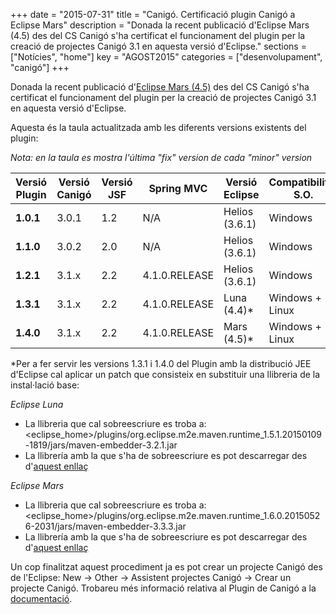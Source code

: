 +++
date        = "2015-07-31"
title       = "Canigó. Certificació plugin Canigó a Eclipse Mars"
description = "Donada la recent publicació d'Eclipse Mars (4.5) des del CS Canigó s'ha certificat el funcionament del plugin per la creació de projectes Canigó 3.1 en aquesta versió d'Eclipse."
sections    = ["Notícies", "home"]
key			= "AGOST2015"
categories  = ["desenvolupament", "canigó"]
+++

Donada la recent publicació d'[Eclipse Mars (4.5)](https://projects.eclipse.org/releases/mars) des del CS Canigó s'ha certificat el funcionament del plugin per la creació de projectes Canigó 3.1 en aquesta versió d'Eclipse.

Aquesta és la taula actualitzada amb les diferents versions existents del plugin:

*Nota: en la taula es mostra l'última "fix" version de cada "minor" version*

|Versió Plugin|Versió Canigó|Versió JSF|Spring MVC|Versió Eclipse|Compatibilitat S.O.|
|-----|---|---|---|--------------|-------|
|**1.0.1**|3.0.1|1.2|N/A|Helios (3.6.1)|Windows|
|**1.1.0**|3.0.2|2.0|N/A|Helios (3.6.1)|Windows|
|**1.2.1**|3.1.x|2.2|4.1.0.RELEASE|Helios (3.6.1)|Windows|
|**1.3.1**|3.1.x|2.2|4.1.0.RELEASE|Luna (4.4)*|Windows + Linux|
|**1.4.0**|3.1.x|2.2|4.1.0.RELEASE|Mars (4.5)*|Windows + Linux|

*Per a fer servir les versions 1.3.1 i 1.4.0 del Plugin amb la distribució JEE d'Eclipse cal aplicar un patch que consisteix en substituir una llibreria de la instal·lació base:

_Eclipse Luna_

+ La llibreria que cal sobreescriure es troba a: \<eclipse_home\>/plugins/org.eclipse.m2e.maven.runtime_1.5.1.20150109-1819/jars/maven-embedder-3.2.1.jar
+ La llibrería amb la que s'ha de sobreescriure es pot descarregar des d'[aquest enllaç](http://canigo.ctti.gencat.cat/devenv/patch_plugin_canigo/maven-embedder-3.2.1.jar)

_Eclipse Mars_

+ La llibreria que cal sobreescriure es troba a: \<eclipse_home\>/plugins/org.eclipse.m2e.maven.runtime_1.6.0.20150526-2031/jars/maven-embedder-3.3.3.jar
+ La llibrería amb la que s'ha de sobreescriure es pot descarregar des d'[aquest enllaç](http://canigo.ctti.gencat.cat/devenv/patch_plugin_canigo/maven-embedder-3.3.3.jar)

Un cop finalitzat aquest procediment ja es pot crear un projecte Canigó des de l'Eclipse: New -> Other -> Assistent projectes Canigó -> Crear un projecte Canigó. Trobareu més informació relativa al Plugin de Canigó a la [documentació](/canigo-download-related/plugin-canigo).
